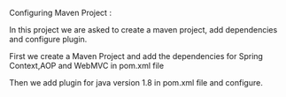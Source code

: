 Configuring Maven Project :


In this project we are asked to create a maven project, add dependencies and configure plugin.

First we create a Maven Project and add the dependencies for Spring Context,AOP and WebMVC in pom.xml file

Then we add plugin for java version 1.8 in pom.xml file and configure.